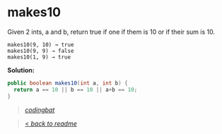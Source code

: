 # makes10

Given 2 ints, a and b, return true if one if them is 10 or if their sum is 10.

```
makes10(9, 10) → true
makes10(9, 9) → false
makes10(1, 9) → true
```

**Solution:**

```java
public boolean makes10(int a, int b) {
  return a == 10 || b == 10 || a+b == 10;
}
```

> _[codingbat](http://codingbat.com/prob/p182873)_

> [< _back to readme_](FINDREPLACEREADME)